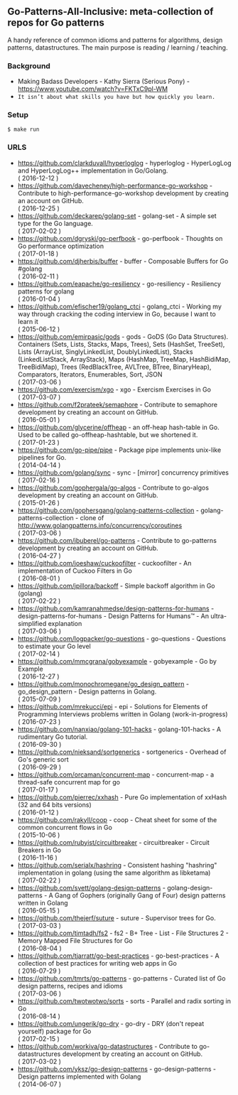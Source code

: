 ## Go-Patterns-All-Inclusive: meta-collection of repos for Go patterns

A handy reference of common idioms and patterns for algorithms, design patterns, datastructures.
The main purpose is reading / learning / teaching.

### Background
  - Making Badass Developers - Kathy Sierra (Serious Pony) - https://www.youtube.com/watch?v=FKTxC9pl-WM
  - `It isn’t about what skills you have but how quickly you learn.`

### Setup

    $ make run

### URLS

- https://github.com/clarkduvall/hyperloglog - hyperloglog - HyperLogLog and HyperLogLog++ implementation in Go/Golang. <br/> ( 2016-12-12 )
- https://github.com/davecheney/high-performance-go-workshop - Contribute to high-performance-go-workshop development by creating an account on GitHub. <br/> ( 2016-12-25 )
- https://github.com/deckarep/golang-set - golang-set - A simple set type for the Go language. <br/> ( 2017-02-02 )
- https://github.com/dgryski/go-perfbook - go-perfbook - Thoughts on Go performance optimization <br/> ( 2017-01-18 )
- https://github.com/djherbis/buffer - buffer - Composable Buffers for Go #golang <br/> ( 2016-02-11 )
- https://github.com/eapache/go-resiliency - go-resiliency - Resiliency patterns for golang <br/> ( 2016-01-04 )
- https://github.com/efischer19/golang_ctci - golang_ctci - Working my way through cracking the coding interview in Go, because I want to learn it <br/> ( 2015-06-12 )
- https://github.com/emirpasic/gods - gods - GoDS (Go Data Structures). Containers (Sets, Lists, Stacks, Maps, Trees), Sets (HashSet, TreeSet), Lists (ArrayList, SinglyLinkedList, DoublyLinkedList), Stacks (LinkedListStack, ArrayStack), Maps (HashMap, TreeMap, HashBidiMap, TreeBidiMap), Trees (RedBlackTree, AVLTree, BTree, BinaryHeap), Comparators, Iterators, Enumerables, Sort, JSON <br/> ( 2017-03-06 )
- https://github.com/exercism/xgo - xgo - Exercism Exercises in Go <br/> ( 2017-03-07 )
- https://github.com/f2prateek/semaphore - Contribute to semaphore development by creating an account on GitHub. <br/> ( 2016-05-01 )
- https://github.com/glycerine/offheap - an off-heap hash-table in Go. Used to be called go-offheap-hashtable, but we shortened it. <br/> ( 2017-01-23 )
- https://github.com/go-pipe/pipe - Package pipe implements unix-like pipelines for Go. <br/> ( 2014-04-14 )
- https://github.com/golang/sync - sync - [mirror] concurrency primitives <br/> ( 2017-02-16 )
- https://github.com/gophergala/go-algos - Contribute to go-algos development by creating an account on GitHub. <br/> ( 2015-01-26 )
- https://github.com/gophersgang/golang-patterns-collection - golang-patterns-collection - clone of http://www.golangpatterns.info/concurrency/coroutines <br/> ( 2017-03-06 )
- https://github.com/jbuberel/go-patterns - Contribute to go-patterns development by creating an account on GitHub. <br/> ( 2016-04-27 )
- https://github.com/joeshaw/cuckoofilter - cuckoofilter - An implementation of Cuckoo Filters in Go <br/> ( 2016-08-01 )
- https://github.com/jpillora/backoff - Simple backoff algorithm in Go (golang) <br/> ( 2017-02-22 )
- https://github.com/kamranahmedse/design-patterns-for-humans - design-patterns-for-humans - Design Patterns for Humans™ - An ultra-simplified explanation <br/> ( 2017-03-06 )
- https://github.com/logpacker/go-questions - go-questions - Questions to estimate your Go level <br/> ( 2017-02-14 )
- https://github.com/mmcgrana/gobyexample - gobyexample - Go by Example <br/> ( 2016-12-27 )
- https://github.com/monochromegane/go_design_pattern - go_design_pattern - Design patterns in Golang. <br/> ( 2015-07-09 )
- https://github.com/mrekucci/epi - epi - Solutions for Elements of Programming Interviews problems written in Golang (work-in-progress) <br/> ( 2016-07-23 )
- https://github.com/nanxiao/golang-101-hacks - golang-101-hacks - A rudimentary Go tutorial. <br/> ( 2016-09-30 )
- https://github.com/nieksand/sortgenerics - sortgenerics - Overhead of Go's generic sort <br/> ( 2016-09-29 )
- https://github.com/orcaman/concurrent-map - concurrent-map - a thread-safe concurrent map for go <br/> ( 2017-01-17 )
- https://github.com/pierrec/xxhash - Pure Go implementation of xxHash (32 and 64 bits versions) <br/> ( 2016-01-12 )
- https://github.com/rakyll/coop - coop - Cheat sheet for some of the common concurrent flows in Go <br/> ( 2015-10-06 )
- https://github.com/rubyist/circuitbreaker - circuitbreaker - Circuit Breakers in Go <br/> ( 2016-11-16 )
- https://github.com/serialx/hashring - Consistent hashing "hashring" implementation in golang (using the same algorithm as libketama) <br/> ( 2017-02-22 )
- https://github.com/svett/golang-design-patterns - golang-design-patterns - A Gang of Gophers (originally Gang of Four) design patterns written in Golang <br/> ( 2016-05-15 )
- https://github.com/thejerf/suture - suture - Supervisor trees for Go. <br/> ( 2017-03-03 )
- https://github.com/timtadh/fs2 - fs2 - B+ Tree - List - File Structures 2 - Memory Mapped File Structures for Go <br/> ( 2016-08-04 )
- https://github.com/tjarratt/go-best-practices - go-best-practices - A collection of best practices for writing web apps in Go <br/> ( 2016-07-29 )
- https://github.com/tmrts/go-patterns - go-patterns - Curated list of Go design patterns, recipes and idioms <br/> ( 2017-03-06 )
- https://github.com/twotwotwo/sorts - sorts - Parallel and radix sorting in Go <br/> ( 2016-08-14 )
- https://github.com/ungerik/go-dry - go-dry - DRY (don't repeat yourself) package for Go <br/> ( 2017-02-15 )
- https://github.com/workiva/go-datastructures - Contribute to go-datastructures development by creating an account on GitHub. <br/> ( 2017-03-02 )
- https://github.com/yksz/go-design-patterns - go-design-patterns - Design patterns implemented with Golang <br/> ( 2014-06-07 )
